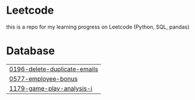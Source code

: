 # Leetcode
this is a repo for my learning progress on Leetcode (Python, SQL, pandas)


# Database
|  |
| ------- |
| [0196-delete-duplicate-emails](https://github.com/dessyfitriaya/leetcode/tree/master/0196-delete-duplicate-emails) |
| [0577-employee-bonus](https://github.com/dessyfitriaya/leetcode/tree/master/0577-employee-bonus) |
| [1179-game-play-analysis-i](https://github.com/dessyfitriaya/leetcode/tree/master/1179-game-play-analysis-i) |